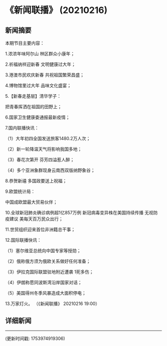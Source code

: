 # 《新闻联播》 (20210216)

## 新闻摘要

本期节目主要内容：


1.浓浓年味阿尔山 林区群众小康年；


2.祈福纳祥迎新春 文明健康过大年；


3.港澳市民欢庆新春 共祝祖国繁荣昌盛；


4.博物馆里过大年 品味文化盛宴；


5.【新春走基层】清华学子：

把青春挥洒在祖国的田野上；


6.国家卫生健康委通报最新疫情；


7.国内联播快讯：


（1）大年初四全国发送旅客1480.2万人次；


（2）新一轮降温天气将影响我国多地；


（3）春花次第开 芬芳四溢惹人醉；


（4）多个亚洲象群现身云南西双版纳野象谷；


8.恭贺新禧 多国政要送上祝福；


9.欧盟统计局：

中国成欧盟最大贸易伙伴；


10.全球新冠肺炎确诊病例超1亿857万例 新冠病毒变异株在美国持续传播 无视防疫建议 美每天百万民众出行；


11.世贸组织迎来首位非洲籍总干事；


12.国际联播快讯：


（1）塞尔维亚总统向中国专家等授勋；


（2）俄称俄方须为俄欧关系做好任何准备；


（3）伊拉克国际联盟驻地附近遭袭 1死多伤；


（4）伊朗称愿同波斯湾沿岸国家对话；


（5）美国得州冬季风暴造成大面积停电；


13.万家灯火。
（《新闻联播》 20210216 19:00）

## 详细新闻

---

(更新时间戳: 1753974919306)

